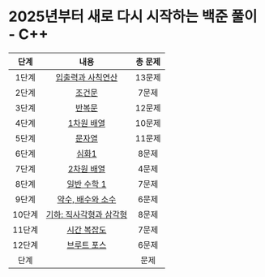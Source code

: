 # 2025년부터 새로 다시 시작하는 백준 풀이 - C++

|단계|내용|총 문제|
|:------:|:---:|:---:|
|1단계|[입출력과 사칙연산](https://www.acmicpc.net/step/1)|13문제|
|2단계|[조건문](https://www.acmicpc.net/step/4)|7문제|
|3단계|[반복문](https://www.acmicpc.net/step/3)|12문제|
|4단계|[1차원 배열](https://www.acmicpc.net/step/6)|10문제|
|5단계|[문자열](https://www.acmicpc.net/step/7)|11문제|
|6단계|[심화1](https://www.acmicpc.net/step/52)|8문제|
|7단계|[2차원 배열](https://www.acmicpc.net/step/2)|4문제|
|8단계|[일반 수학 1](https://www.acmicpc.net/step/8)|7문제|
|9단계|[약수, 배수와 소수](https://www.acmicpc.net/step/10)|6문제|
|10단계|[기하: 직사각형과 삼각형](https://www.acmicpc.net/step/50)|8문제|
|11단계|[시간 복잡도](https://www.acmicpc.net/step/53)|7문제|
|12단계|[브루트 포스](https://www.acmicpc.net/step/22)|6문제|
|단계|[]()|문제|
